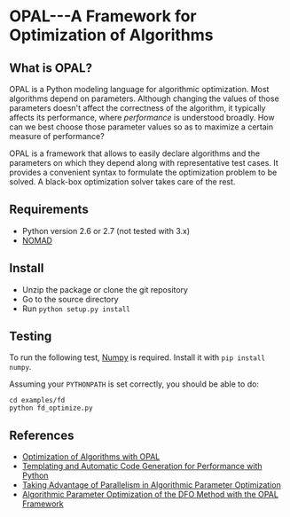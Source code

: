 # OPAL---A Framework for Optimization of Algorithms

## What is OPAL?

OPAL is a Python modeling language for algorithmic optimization. Most
algorithms depend on parameters. Although changing the values of those
parameters doesn't affect the correctness of the algorithm, it typically
affects its performance, where *performance* is understood broadly. How can we
best choose those parameter values so as to maximize a certain measure of
performance?

OPAL is a framework that allows to easily declare algorithms and the parameters
on which they depend along with representative test cases. It provides a
convenient syntax to formulate the optimization problem to be solved. A
black-box optimization solver takes care of the rest.

## Requirements

+ Python version 2.6 or 2.7 (not tested with 3.x)
+ [NOMAD](http://www.gerad.ca/NOMAD)

## Install

+ Unzip the package or clone the git repository
+ Go to the source directory
+ Run `python setup.py install`

## Testing

To run the following test, [Numpy](http://www.numpy.org) is required. Install
it with `pip install numpy`.

Assuming your `PYTHONPATH` is set correctly, you should be able to do:

    cd examples/fd
    python fd_optimize.py

## References

+ [Optimization of Algorithms with
  OPAL](http://www.gerad.ca/~orban/_static/opalpaper.pdf)
+ [Templating and Automatic Code Generation for Performance with Python](http://www.gerad.ca/~orban/_static/templating.pdf)
+ [Taking Advantage of Parallelism in Algorithmic Parameter Optimization](http://dx.doi.org/10.1007/s11590-011-0428-6)
+ [Algorithmic Parameter Optimization of the DFO Method with the OPAL Framework](http://dx.doi.org/10.1007/978-1-4419-6935-4_15)
